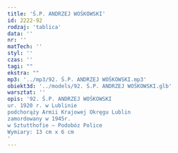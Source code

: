 ```yaml
---
title: 'Ś.P. ANDRZEJ WOŚKOWSKI'
id: 2222-92
rodzaj: 'tablica'
data: ''
nr: ''
matTech: ''
styl: ''
czas: ''
tagi: ""
ekstra: ""
mp3: '../mp3/92. Ś.P. ANDRZEJ WOŚKOWSKI.mp3'
obiekt3d: '../models/92. Ś.P. ANDRZEJ WOŚKOWSKI.glb'
warsztat: ''
opis: '92. Ś.P. ANDRZEJ WOŚKOWSKI
ur. 1920 r. w Lublinie
podchorąży Armii Krajowej Okręgu Lublin
zamordowany w 1945r.
w Sztutthofie – Podobóz Police
Wymiary: 13 cm x 6 cm
'
---
```


